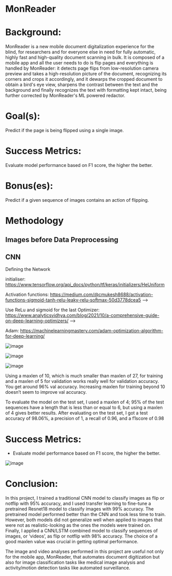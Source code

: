 # MonReader

# Background:

MonReader is a new mobile document digitalization experience for the blind, for researchers and for everyone else in need for fully automatic, highly fast and high-quality document scanning in bulk. It is composed of a mobile app and all the user needs to do is flip pages and everything is handled by MonReader: it detects page flips from low-resolution camera preview and takes a high-resolution picture of the document, recognizing its corners and crops it accordingly, and it dewarps the cropped document to obtain a bird's eye view, sharpens the contrast between the text and the background and finally recognizes the text with formatting kept intact, being further corrected by MonReader's ML powered redactor.

# Goal(s):

Predict if the page is being flipped using a single image.

# Success Metrics:

Evaluate model performance based on F1 score, the higher the better.

# Bonus(es):

Predict if a given sequence of images contains an action of flipping.

# Methodology

## Images before Data Preprocessing

## CNN

Defining the Network

initialiser: https://www.tensorflow.org/api_docs/python/tf/keras/initializers/HeUniform 

Activation functions: https://medium.com/@cmukesh8688/activation-functions-sigmoid-tanh-relu-leaky-relu-softmax-50d3778dcea5 -->

Use ReLu and sigmoid for the last Optimizer: https://www.analyticsvidhya.com/blog/2021/10/a-comprehensive-guide-on-deep-learning-optimizers/ -->

Adam: https://machinelearningmastery.com/adam-optimization-algorithm-for-deep-learning/


![image](https://github.com/53KIbGcAqz0Gokmj/hzCUf7DdFpy6TetG/assets/143815258/460f834b-1612-49c1-8dc6-204011d9d9a2)


![image](https://github.com/53KIbGcAqz0Gokmj/hzCUf7DdFpy6TetG/assets/143815258/b2b1bf70-b2d7-41e2-b528-cc17a7562e51)


![image](https://github.com/53KIbGcAqz0Gokmj/hzCUf7DdFpy6TetG/assets/143815258/77ba3483-f03b-4fd1-98f5-6de43f041518)

Using a maxlen of 10, which is much smaller than maxlen of 27, for training and a maxlen of 5 for validation works really well for validation accuracy. You get around 96% val accuracy. Increasing maxlen for training beyond 10 doesn’t seem to improve val accuracy.

To evaluate the model on the test set, I used a maxlen of 4; 95% of the test sequences have a length that is less than or equal to 6, but using a maxlen of 4 gives better results. After evaluating on the test set, I got a test accuracy of 98.06%, a precision of 1, a recall of 0.96, and a f1score of 0.98

# Success Metrics:

* Evaluate model performance based on F1 score, the higher the better.

![image](https://github.com/53KIbGcAqz0Gokmj/hzCUf7DdFpy6TetG/assets/143815258/34a1ceda-3a62-490e-b327-0f79f1a607fa)

# Conclusion:

In this project, I trained a traditional CNN model to classify images as flip or notflip with 95% accuracy, and I used transfer learning to fine-tune a pretrained Resnet18 model to classify images with 99% accuracy. The pretrained model performed better than the CNN and took less time to train. However, both models did not generalize well when applied to images that were not as realistic-looking as the ones the models were trained on. Finally, I applied a CNN/LSTM combined model to classify sequences of images, or ‘videos’, as flip or notflip with 98% accuracy. The choice of a good maxlen value was crucial in getting optimal performance.

The image and video analyses performed in this project are useful not only for the mobile app, MonReader, that automates document digitization but also for image classification tasks like medical image analysis and activity/motion detection tasks like automated surveillance.


